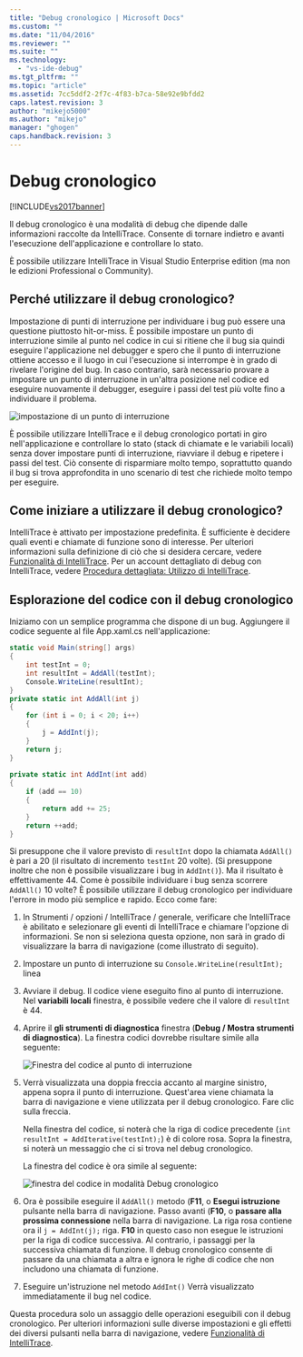 ```yaml
---
title: "Debug cronologico | Microsoft Docs"
ms.custom: ""
ms.date: "11/04/2016"
ms.reviewer: ""
ms.suite: ""
ms.technology: 
  - "vs-ide-debug"
ms.tgt_pltfrm: ""
ms.topic: "article"
ms.assetid: 7cc5ddf2-2f7c-4f83-b7ca-58e92e9bfdd2
caps.latest.revision: 3
author: "mikejo5000"
ms.author: "mikejo"
manager: "ghogen"
caps.handback.revision: 3
---
```

# Debug cronologico
[!INCLUDE[vs2017banner](../code-quality/includes/vs2017banner.md)]

Il debug cronologico è una modalità di debug che dipende dalle informazioni raccolte da IntelliTrace.  Consente di tornare indietro e avanti l'esecuzione dell'applicazione e controllare lo stato.  
  
 È possibile utilizzare IntelliTrace in Visual Studio Enterprise edition \(ma non le edizioni Professional o Community\).  
  
## Perché utilizzare il debug cronologico?  
 Impostazione di punti di interruzione per individuare i bug può essere una questione piuttosto hit\-or\-miss.  È possibile impostare un punto di interruzione simile al punto nel codice in cui si ritiene che il bug sia quindi eseguire l'applicazione nel debugger e spero che il punto di interruzione ottiene accesso e il luogo in cui l'esecuzione si interrompe è in grado di rivelare l'origine del bug.  In caso contrario, sarà necessario provare a impostare un punto di interruzione in un'altra posizione nel codice ed eseguire nuovamente il debugger, eseguire i passi del test più volte fino a individuare il problema.  
  
 ![impostazione di un punto di interruzione](../debugger/media/breakpointprocesa.png "BreakpointProcesa")  
  
 È possibile utilizzare IntelliTrace e il debug cronologico portati in giro nell'applicazione e controllare lo stato \(stack di chiamate e le variabili locali\) senza dover impostare punti di interruzione, riavviare il debug e ripetere i passi del test.  Ciò consente di risparmiare molto tempo, soprattutto quando il bug si trova approfondita in uno scenario di test che richiede molto tempo per eseguire.  
  
## Come iniziare a utilizzare il debug cronologico?  
 IntelliTrace è attivato per impostazione predefinita.  È sufficiente è decidere quali eventi e chiamate di funzione sono di interesse.  Per ulteriori informazioni sulla definizione di ciò che si desidera cercare, vedere [Funzionalità di IntelliTrace](../debugger/intellitrace-features.md).  Per un account dettagliato di debug con IntelliTrace, vedere [Procedura dettagliata: Utilizzo di IntelliTrace](../debugger/walkthrough-using-intellitrace.md).  
  
## Esplorazione del codice con il debug cronologico  
 Iniziamo con un semplice programma che dispone di un bug.  Aggiungere il codice seguente al file App.xaml.cs nell'applicazione:  
  
```c#  
static void Main(string[] args)  
{  
    int testInt = 0;  
    int resultInt = AddAll(testInt);  
    Console.WriteLine(resultInt);  
}  
private static int AddAll(int j)  
{  
    for (int i = 0; i < 20; i++)  
    {  
        j = AddInt(j);  
    }  
    return j;  
}  
  
private static int AddInt(int add)  
{  
    if (add == 10)  
    {  
        return add += 25;  
    }  
    return ++add;  
}  
```  
  
 Si presuppone che il valore previsto di `resultInt` dopo la chiamata `AddAll()` è pari a 20 \(il risultato di incremento `testInt` 20 volte\).  \(Si presuppone inoltre che non è possibile visualizzare i bug in `AddInt()`\). Ma il risultato è effettivamente 44.  Come è possibile individuare i bug senza scorrere `AddAll()` 10 volte?  È possibile utilizzare il debug cronologico per individuare l'errore in modo più semplice e rapido.  Ecco come fare:  
  
1.  In Strumenti \/ opzioni \/ IntelliTrace \/ generale, verificare che IntelliTrace è abilitato e selezionare gli eventi di IntelliTrace e chiamare l'opzione di informazioni.  Se non si seleziona questa opzione, non sarà in grado di visualizzare la barra di navigazione \(come illustrato di seguito\).  
  
2.  Impostare un punto di interruzione su `Console.WriteLine(resultInt);` linea  
  
3.  Avviare il debug.  Il codice viene eseguito fino al punto di interruzione.  Nel **variabili locali** finestra, è possibile vedere che il valore di `resultInt` è 44.  
  
4.  Aprire il **gli strumenti di diagnostica** finestra \(**Debug \/ Mostra strumenti di diagnostica**\).  La finestra codici dovrebbe risultare simile alla seguente:  
  
     ![Finestra del codice al punto di interruzione](../debugger/media/historicaldebuggingbreakpoint.png "HistoricalDebuggingBreakpoint")  
  
5.  Verrà visualizzata una doppia freccia accanto al margine sinistro, appena sopra il punto di interruzione.  Quest'area viene chiamata la barra di navigazione e viene utilizzata per il debug cronologico.  Fare clic sulla freccia.  
  
     Nella finestra del codice, si noterà che la riga di codice precedente \(`int resultInt = AddIterative(testInt);`\) è di colore rosa.  Sopra la finestra, si noterà un messaggio che ci si trova nel debug cronologico.  
  
     La finestra del codice è ora simile al seguente:  
  
     ![finestra del codice in modalità Debug cronologico](../debugger/media/historicaldebuggingback.png "HistoricalDebuggingBack")  
  
6.  Ora è possibile eseguire il `AddAll()` metodo \(**F11**, o **Esegui istruzione** pulsante nella barra di navigazione.  Passo avanti \(**F10**, o **passare alla prossima connessione** nella barra di navigazione.  La riga rosa contiene ora il `j = AddInt(j);` riga.  **F10** in questo caso non esegue le istruzioni per la riga di codice successiva.  Al contrario, i passaggi per la successiva chiamata di funzione.  Il debug cronologico consente di passare da una chiamata a altra e ignora le righe di codice che non includono una chiamata di funzione.  
  
7.  Eseguire un'istruzione nel metodo `AddInt()` Verrà visualizzato immediatamente il bug nel codice.  
  
 Questa procedura solo un assaggio delle operazioni eseguibili con il debug cronologico.  Per ulteriori informazioni sulle diverse impostazioni e gli effetti dei diversi pulsanti nella barra di navigazione, vedere [Funzionalità di IntelliTrace](../debugger/intellitrace-features.md).